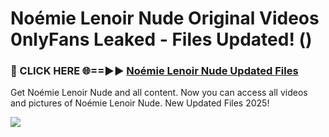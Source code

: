 # Noémie Lenoir Nude Original Videos 0nlyFans Leaked - Files Updated! ()

<h3>🔴 CLICK HERE 🌐==►► <a href="https://tinyurl.com/2p9ay9w9" rel="nofollow">Noémie Lenoir Nude Updated Files</a></h3>

Get Noémie Lenoir Nude and all content. Now you can access all videos and pictures of Noémie Lenoir Nude. New Updated Files 2025!

[![](https://i.imgur.com/KQgVmj3.gif)](https://tinyurl.com/2p9ay9w9)
